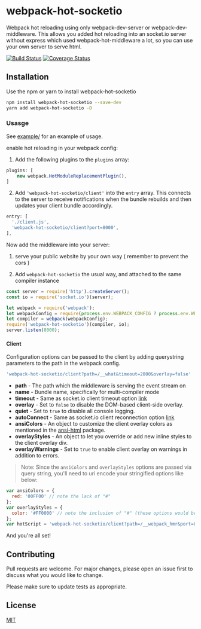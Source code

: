 # webpack-hot-socketio

Webpack hot reloading using only webpack-dev-server or webpack-dev-middleware. This allows you added hot reloading into an socket.io server without express which used webpack-hot-middleware a lot, so you can use your own server to serve html.


[![Build Status](https://travis-ci.org/gcaaa31928/webpack-hot-socketio.svg?branch=master)](https://travis-ci.org/gcaaa31928/webpack-hot-socketio)
[![Coverage Status](https://coveralls.io/repos/github/gcaaa31928/webpack-hot-socketio/badge.svg?branch=master)](https://coveralls.io/github/gcaaa31928/webpack-hot-socketio?branch=master)

## Installation

Use the npm or yarn to install webpack-hot-socketio
```bash
npm install webpack-hot-socketio --save-dev
yarn add webpack-hot-socketio -D
```

### Usasge

See [example/](./example/) for an example of usage.

 enable hot reloading in your webpack config:
 
1. Add the following plugins to the `plugins` array:
```js
plugins: [
    new webpack.HotModuleReplacementPlugin(),
]
```
2. Add `'webpack-hot-socketio/client'` into the `entry` array.
This connects to the server to receive notifications when the bundle
rebuilds and then updates your client bundle accordingly.
```js
entry: [
  './client.js',
  'webpack-hot-socketio/client?port=8000',
],
```

Now add the middleware into your server:

1. serve your public website by your own way ( remember to prevent the cors )

1. Add `webpack-hot-socketio` the usual way, and attached to the same compiler instance
```js
const server = require('http').createServer();
const io = require('socket.io')(server);

let webpack = require('webpack');
let webpackConfig = require(process.env.WEBPACK_CONFIG ? process.env.WEBPACK_CONFIG : './webpack.config');
let compiler = webpack(webpackConfig);
require('webpack-hot-socketio')(compiler, io);
server.listen(8000);
``` 

#### Client
Configuration options can be passed to the client by adding querystring parameters to the path in the webpack config.

```js
'webpack-hot-socketio/client?path=/__what&timeout=2000&overlay=false'
```

* **path** - The path which the middleware is serving the event stream on
* **name** - Bundle name, specifically for multi-compiler mode
* **timeout** - Same as socket.io client timeout option [link](https://socket.io/docs/client-api/#manager-timeout-value)
* **overlay** - Set to `false` to disable the DOM-based client-side overlay.
* **quiet** - Set to `true` to disable all console logging.
* **autoConnect** - Same as socket.io client reconnection option [link](https://socket.io/docs/client-api/)
* **ansiColors** - An object to customize the client overlay colors as mentioned in the [ansi-html](https://github.com/Tjatse/ansi-html/blob/99ec49e431c70af6275b3c4e00c7be34be51753c/README.md#set-colors) package.
* **overlayStyles** - An object to let you override or add new inline styles to the client overlay div.
* **overlayWarnings** - Set to `true` to enable client overlay on warnings in addition to errors.

> Note:
> Since the `ansiColors` and `overlayStyles` options are passed via query string, you'll need to uri encode your stringified options like below:

```js
var ansiColors = {
  red: '00FF00' // note the lack of "#"
};
var overlayStyles = {
  color: '#FF0000' // note the inclusion of "#" (these options would be the equivalent of div.style[option] = value)
};
var hotScript = 'webpack-hot-socketio/client?path=/__webpack_hmr&port=8000&timeout=20000&reload=true&ansiColors=' + encodeURIComponent(JSON.stringify(ansiColors)) + '&overlayStyles=' + encodeURIComponent(JSON.stringify(overlayStyles));
```

And you're all set!

## Contributing
Pull requests are welcome. For major changes, please open an issue first to discuss what you would like to change.

Please make sure to update tests as appropriate.


## License
[MIT](https://choosealicense.com/licenses/mit/)
